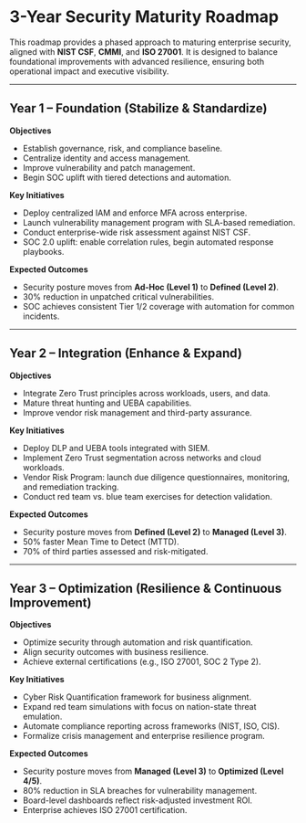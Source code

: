 # 3-Year Security Maturity Roadmap

This roadmap provides a phased approach to maturing enterprise security, aligned with **NIST CSF**, **CMMI**, and **ISO 27001**. It is designed to balance foundational improvements with advanced resilience, ensuring both operational impact and executive visibility.

---

## Year 1 – Foundation (Stabilize & Standardize)

**Objectives**
* Establish governance, risk, and compliance baseline.
* Centralize identity and access management.
* Improve vulnerability and patch management.
* Begin SOC uplift with tiered detections and automation.

**Key Initiatives**
* Deploy centralized IAM and enforce MFA across enterprise.
* Launch vulnerability management program with SLA-based remediation.
* Conduct enterprise-wide risk assessment against NIST CSF.
* SOC 2.0 uplift: enable correlation rules, begin automated response playbooks.

**Expected Outcomes**
* Security posture moves from **Ad-Hoc (Level 1)** to **Defined (Level 2)**.
* 30% reduction in unpatched critical vulnerabilities.
* SOC achieves consistent Tier 1/2 coverage with automation for common incidents.

---

## Year 2 – Integration (Enhance & Expand)

**Objectives**
* Integrate Zero Trust principles across workloads, users, and data.
* Mature threat hunting and UEBA capabilities.
* Improve vendor risk management and third-party assurance.

**Key Initiatives**
* Deploy DLP and UEBA tools integrated with SIEM.
* Implement Zero Trust segmentation across networks and cloud workloads.
* Vendor Risk Program: launch due diligence questionnaires, monitoring, and remediation tracking.
* Conduct red team vs. blue team exercises for detection validation.

**Expected Outcomes**
* Security posture moves from **Defined (Level 2)** to **Managed (Level 3)**.
* 50% faster Mean Time to Detect (MTTD).
* 70% of third parties assessed and risk-mitigated.

---

## Year 3 – Optimization (Resilience & Continuous Improvement)

**Objectives**
* Optimize security through automation and risk quantification.
* Align security outcomes with business resilience.
* Achieve external certifications (e.g., ISO 27001, SOC 2 Type 2).

**Key Initiatives**
* Cyber Risk Quantification framework for business alignment.
* Expand red team simulations with focus on nation-state threat emulation.
* Automate compliance reporting across frameworks (NIST, ISO, CIS).
* Formalize crisis management and enterprise resilience program.

**Expected Outcomes**
* Security posture moves from **Managed (Level 3)** to **Optimized (Level 4/5)**.
* 80% reduction in SLA breaches for vulnerability management.
* Board-level dashboards reflect risk-adjusted investment ROI.
* Enterprise achieves ISO 27001 certification.

